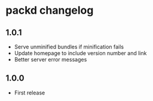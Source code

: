 # packd changelog

## 1.0.1

* Serve unminified bundles if minification fails
* Update homepage to include version number and link
* Better server error messages

## 1.0.0

* First release